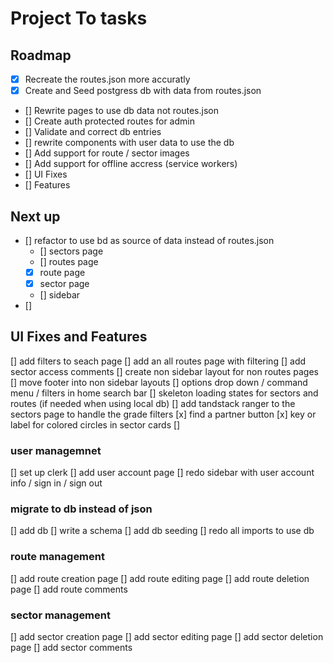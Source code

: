 # Project To tasks

## Roadmap

- [x] Recreate the routes.json more accuratly
- [x] Create and Seed postgress db with data from routes.json
- [] Rewrite pages to use db data not routes.json
- [] Create auth protected routes for admin
- [] Validate and correct db entries
- [] rewrite components with user data to use the db
- [] Add support for route / sector images
- [] Add support for offline accress (service workers)
- [] UI Fixes
- [] Features

## Next up

- [] refactor to use bd as source of data instead of routes.json
  - [] sectors page
  - [] routes page
  - [x] route page
  - [x] sector page
  - [] sidebar
- []

## UI Fixes and Features

[] add filters to seach page
[] add an all routes page with filtering
[] add sector access comments
[] create non sidebar layout for non routes pages
[] move footer into non sidebar layouts
[] options drop down / command menu / filters in home search bar
[] skeleton loading states for sectors and routes (if needed when using local db)
[] add tandstack ranger to the sectors page to handle the grade filters
[x] find a partner button
[x] key or label for colored circles in sector cards
[]

### user managemnet

[] set up clerk
[] add user account page
[] redo sidebar with user account info / sign in / sign out

### migrate to db instead of json

[] add db
[] write a schema
[] add db seeding
[] redo all imports to use db

### route management

[] add route creation page
[] add route editing page
[] add route deletion page
[] add route comments

### sector management

[] add sector creation page
[] add sector editing page
[] add sector deletion page
[] add sector comments
